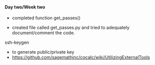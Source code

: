 #### Day two/Week two

- completed function get_passes()

- created file called get_passes.py and tried to adequately document/comment the code.

ssh-keygen

- to generate public/private key
- https://github.com/sagemathinc/cocalc/wiki/UtilizingExternalTools


